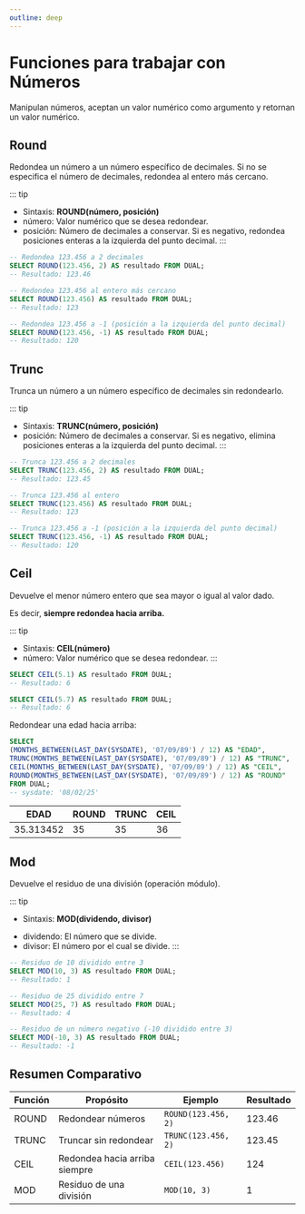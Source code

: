 ```yaml
---
outline: deep
---
```


# Funciones para trabajar con Números

Manipulan números, aceptan un valor numérico como argumento y retornan un valor numérico.


## Round

Redondea un número a un número específico de decimales. Si no se especifica el número de decimales, redondea al entero más cercano.

::: tip
* Sintaxis: **ROUND(número, posición)**
* número: Valor numérico que se desea redondear.
* posición: Número de decimales a conservar. Si es negativo, redondea posiciones enteras a la izquierda del punto decimal.
:::


```sql
-- Redondea 123.456 a 2 decimales
SELECT ROUND(123.456, 2) AS resultado FROM DUAL;  
-- Resultado: 123.46  

-- Redondea 123.456 al entero más cercano
SELECT ROUND(123.456) AS resultado FROM DUAL;  
-- Resultado: 123  

-- Redondea 123.456 a -1 (posición a la izquierda del punto decimal)
SELECT ROUND(123.456, -1) AS resultado FROM DUAL;  
-- Resultado: 120  
```


## Trunc

Trunca un número a un número específico de decimales sin redondearlo.

::: tip
* Sintaxis: **TRUNC(número, posición)**
* posición: Número de decimales a conservar. Si es negativo, elimina posiciones enteras a la izquierda del punto decimal.
:::

```sql
-- Trunca 123.456 a 2 decimales
SELECT TRUNC(123.456, 2) AS resultado FROM DUAL;  
-- Resultado: 123.45  

-- Trunca 123.456 al entero
SELECT TRUNC(123.456) AS resultado FROM DUAL;  
-- Resultado: 123  

-- Trunca 123.456 a -1 (posición a la izquierda del punto decimal)
SELECT TRUNC(123.456, -1) AS resultado FROM DUAL;  
-- Resultado: 120  
```

## Ceil

Devuelve el menor número entero que sea mayor o igual al valor dado.

Es decir, **siempre redondea hacia arriba.**

::: tip
* Sintaxis: **CEIL(número)**
* número: Valor numérico que se desea redondear.
:::

```sql
SELECT CEIL(5.1) AS resultado FROM DUAL;
-- Resultado: 6

SELECT CEIL(5.7) AS resultado FROM DUAL;
-- Resultado: 6
```

Redondear una edad hacia arriba:

```sql
SELECT 
(MONTHS_BETWEEN(LAST_DAY(SYSDATE), '07/09/89') / 12) AS "EDAD",
TRUNC(MONTHS_BETWEEN(LAST_DAY(SYSDATE), '07/09/89') / 12) AS "TRUNC",
CEIL(MONTHS_BETWEEN(LAST_DAY(SYSDATE), '07/09/89') / 12) AS "CEIL",
ROUND(MONTHS_BETWEEN(LAST_DAY(SYSDATE), '07/09/89') / 12) AS "ROUND"
FROM DUAL;
-- sysdate: '08/02/25'
```

| EDAD      | ROUND | TRUNC | CEIL  |
|-----------|-------|-------|-------|
| 35.313452 | 35    | 35    | 36    |



## Mod

Devuelve el residuo de una división (operación módulo).

::: tip
* Sintaxis: **MOD(dividendo, divisor)**

- dividendo: El número que se divide.
- divisor: El número por el cual se divide.
:::

```sql
-- Residuo de 10 dividido entre 3
SELECT MOD(10, 3) AS resultado FROM DUAL;  
-- Resultado: 1  

-- Residuo de 25 dividido entre 7
SELECT MOD(25, 7) AS resultado FROM DUAL;  
-- Resultado: 4  

-- Residuo de un número negativo (-10 dividido entre 3)
SELECT MOD(-10, 3) AS resultado FROM DUAL;  
-- Resultado: -1  
```


## Resumen Comparativo


| Función | Propósito                       | Ejemplo               | Resultado |
|---------|---------------------------------|-----------------------|-----------|
| ROUND   | Redondear números               | `ROUND(123.456, 2)`   | 123.46    |
| TRUNC   | Truncar sin redondear           | `TRUNC(123.456, 2)`   | 123.45    |
| CEIL    | Redondea hacia arriba siempre   | `CEIL(123.456)`       | 124       |
| MOD     | Residuo de una división         | `MOD(10, 3)`          | 1         |
